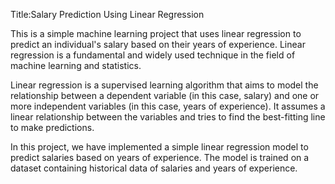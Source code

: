 Title:Salary Prediction Using Linear Regression

This is a simple machine learning project that uses linear regression to predict an individual's salary based on their years of experience. Linear regression is a fundamental and widely used technique in the field of machine learning and statistics.


Linear regression is a supervised learning algorithm that aims to model the relationship between a dependent variable (in this case, salary) and one or more independent variables (in this case, years of experience). It assumes a linear relationship between the variables and tries to find the best-fitting line to make predictions.

In this project, we have implemented a simple linear regression model to predict salaries based on years of experience. The model is trained on a dataset containing historical data of salaries and years of experience.
